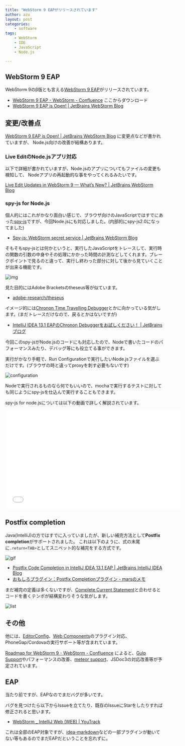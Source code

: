 ```yaml
---
title: "WebStorm 9 EAPがリリースされています"
author: azu
layout: post
categories:
    - software
tags:
    - WebStorm
    - IDE
    - JavaScript
    - Node.js

---
```


## WebStorm 9 EAP

WebStorm 9のβ版とも言える[WebStorm 9 EAP](http://confluence.jetbrains.com/display/WI/WebStorm+9+EAP "WebStorm 9 EAP - WebStorm - Confluence")がリリースされています。

- [WebStorm 9 EAP - WebStorm - Confluence](http://confluence.jetbrains.com/display/WI/WebStorm+9+EAP "WebStorm 9 EAP - WebStorm - Confluence") ここからダウンロード
- [WebStorm 9 EAP is Open! | JetBrains WebStorm Blog](http://blog.jetbrains.com/webstorm/2014/08/webstorm-9-eap/ "WebStorm 9 EAP is Open! | JetBrains WebStorm Blog")

## 変更/改善点

[WebStorm 9 EAP is Open! | JetBrains WebStorm Blog](http://blog.jetbrains.com/webstorm/2014/08/webstorm-9-eap/ "WebStorm 9 EAP is Open! | JetBrains WebStorm Blog") に変更点などが書かれていますが、
Node.js向けの改善が結構あります。

### Live EditのNode.jsアプリ対応

以下で詳細が書かれていますが、Node.jsのアプリについてもファイルの変更も検知して、
Nodeアプリの再起動的な事をやってくれるみたいです。

[Live Edit Updates in WebStorm 9 — What’s New? \| JetBrains WebStorm Blog](http://blog.jetbrains.com/webstorm/2014/08/live-edit-updates-in-webstorm-9/ "Live Edit Updates in WebStorm 9 — What’s New? | JetBrains WebStorm Blog")

### spy-js for Node.js

個人的にはこれがかなり面白い感じで、ブラウザ向けのJavaScriptではすでにあった[spy-js](http://spy-js.com/ "spy-js: tracing, profiling, debugging javascript")ですが、今回Node.jsにも対応しました。(内部的にspy-js2.0になってました)

- [Spy-js: WebStorm secret service | JetBrains WebStorm Blog](http://blog.jetbrains.com/webstorm/2014/04/spy-js-webstorm-secret-service/ "Spy-js: WebStorm secret service | JetBrains WebStorm Blog")

そもそもspy-jsとは何かというと、実行したJavaScriptをトレースして、実行時の関数の引数の中身やその処理にかかった時間の計測などしてくれます。ブレークポイントで見るのと違って、実行し終わった部分に対して後から見ていくことが出来る機能です。

![img](https://efcl.info/wp-content/uploads/2014/08/12-1407819730.png)

見た目的にはAdobe Bracketsのtheseus等が似ています。

- [adobe-research/theseus](https://github.com/adobe-research/theseus "adobe-research/theseus")

イメージ的には[Chronon Time Travelling Debugger](http://chrononsystems.com/products/chronon-time-travelling-debugger "Chronon Time Travelling Debugger")とかに向かっている気がします。(まだトレースだけなので、戻るとかはないですが)

- [IntelliJ IDEA 13.1 EAPのChronon Debuggerをお試しください！ | JetBrains ブログ](http://blog.jetbrains.com/jp/2014/03/06/420 "IntelliJ IDEA 13.1 EAPのChronon Debuggerをお試しください！ | JetBrains ブログ")

今回このspy-jsがNode.jsのコードにも対応したので、Nodeで書いたコードのパフォーマンスみたり、デバッグ等にも役立てる事ができます。

実行がかなり手軽で、Run Configurationで実行したいNode.jsファイルを選ぶだけです。(ブラウザの時と違ってproxyを刺す必要もないです)

![configuration](https://efcl.info/wp-content/uploads/2014/08/12-1407819988.png)

Nodeで実行されるものなら何でもいいので、mochaで実行するテストに対しても同じようにspy-jsを仕込んで実行することもできます。

spy-js for node.jsについては以下の動画で詳しく解説されています。

<iframe width="560" height="315" src="//www.youtube.com/embed/kzw8GmakYGY" frameborder="0" allowfullscreen></iframe>


## Postfix completion


Java(IntelliJ)の方ではすでに入っていましたが、新しい補完方法として**Postfix completion**がサポートされました。
これは以下のように、式の末尾に`.return<TAB>`としてスニペット的な補完をする方式です。

![gif](http://gyazo.com/095afae3db42318dfb0a1ea3f00d47d1.gif)

- [Postfix Code Completion in IntelliJ IDEA 13.1 EAP \| JetBrains IntelliJ IDEA Blog](http://blog.jetbrains.com/idea/2014/03/postfix-completion/ "Postfix Code Completion in IntelliJ IDEA 13.1 EAP | JetBrains IntelliJ IDEA Blog")
- [おもしろプラグイン：Postfix Completionプラグイン - marsのメモ](http://d.hatena.ne.jp/masanobuimai/20131218/1387292674 "おもしろプラグイン：Postfix Completionプラグイン - marsのメモ")

まだ補完の定義は多くないですが、[Complete Current Statement](http://blog.livedoor.jp/okashi1/archives/51751259.html "Complete Current Statement")と合わせるとコードを書くテンポが結構変わりそうな気がします。

![list](https://efcl.info/wp-content/uploads/2014/08/12-1407820341.png)

## その他

他には、[EditorConfig](http://editorconfig.org/ "EditorConfig")、[Web Components](http://plugins.jetbrains.com/plugin/7312?pr=webStorm "Web Components")のプラグイン対応、PhoneGap/Cordovaの実行サポート等が含まれています。

[Roadmap for WebStorm 9 - WebStorm - Confluence](http://confluence.jetbrains.com/display/WI/Roadmap+for+WebStorm+9 "Roadmap for WebStorm 9 - WebStorm - Confluence") によると、[Gulp Support](http://youtrack.jetbrains.com/issue/WEB-11649?_ga=1.111451204.1798192124.1402466764 "Gulp Support ")やパフォーマンスの改善、[meteor support](http://youtrack.jetbrains.com/issue/WEB-6264 "meteor support ")、JSDoc3の対応改善等が予定されています。

## EAP

当たり前ですが、EAPなのでまだバグが多いです。

バグを見つけたら以下からIssueを立てたり、既存のIssueにStarをしたりすれば修正されると思います。

- [WebStorm _ IntelliJ Web (WEB) | YouTrack](http://youtrack.jetbrains.com/issues/WEB "WebStorm _ IntelliJ Web (WEB) | YouTrack")

これは全部のEAP対象ですが、[idea-markdown](https://github.com/nicoulaj/idea-markdown " idea-markdown")などの一部プラグインが動いてない等もあるのでまだEAPだということを忘れずに。

